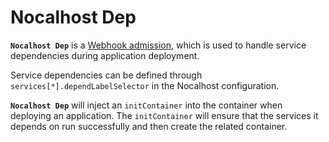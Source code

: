 # Nocalhost Dep

**`Nocalhost Dep`** is a [Webhook admission](https://kubernetes.io/docs/reference/access-authn-authz/extensible-admission-controllers/), which is used to handle service dependencies during application deployment.

Service dependencies can be defined through `services[*].dependLabelSelector` in the Nocalhost configuration.

**`Nocalhost Dep`** will inject an `initContainer` into the container when deploying an application. The `initContainer` will ensure that the services it depends on run successfully and then create the related container.

